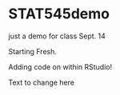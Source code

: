 # STAT545demo
just a demo for class Sept. 14

Starting Fresh.

Adding code on within RStudio!

Text to change here